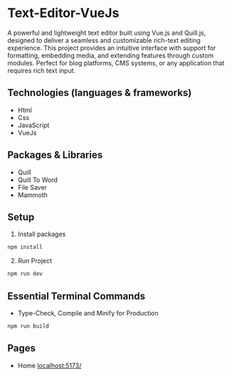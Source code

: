 # Text-Editor-VueJs

A powerful and lightweight text editor built using Vue.js and Quill.js, designed to deliver a seamless and customizable rich-text editing experience. This project provides an intuitive interface with support for formatting, embedding media, and extending features through custom modules. Perfect for blog platforms, CMS systems, or any application that requires rich text input.

## Technologies (languages & frameworks)

- Html
- Css
- JavaScript
- VueJs

## Packages & Libraries

- Quill
- Quill To Word
- File Saver
- Mammoth

## Setup

1. Install packages

```sh
npm install
```

2. Run Project

```sh
npm run dev
```

## Essential Terminal Commands

- Type-Check, Compile and Minify for Production

```sh
npm run build
```

## Pages

- Home [localhost:5173/](http://localhost:5173/)
